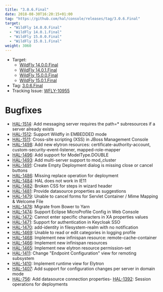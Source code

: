 ```yaml
---
title: "3.0.6.Final"
date: 2018-08-30T16:20:15+01:00
tag: "https://github.com/hal/console/releases/tag/3.0.6.Final"
target: 
  - "WildFly 14.0.0.Final"
  - "WildFly 14.0.1.Final"
  - "WildFly 15.0.0.Final"
  - "WildFly 15.0.1.Final"
weight: 3060
---
```

- Target: 
    - [WildFly 14.0.0.Final](http://wildfly.org/news/2018/08/30/WildFly14-Final-Released/)
    - [WildFly 14.0.1.Final](https://issues.jboss.org/secure/ReleaseNote.jspa?projectId=12313721&version=12339042)
    - [WildFly 15.0.0.Final](http://wildfly.org/news/2018/12/13/WildFly15-Final-Released/)
    - [WildFly 15.0.1.Final](https://issues.jboss.org/secure/ReleaseNote.jspa?projectId=12313721&version=12340359)
- Tag: [3.0.6.Final](https://github.com/hal/console/releases/tag/3.0.6.Final)
- Tracking Issue: [WFLY-10955](https://issues.jboss.org/browse/WFLY-10955)

# Bugfixes

- [HAL-1514](https://issues.jboss.org/browse/HAL-1514): Add messaging server requires the path=* subresources if a server already exists
- [HAL-1512](https://issues.jboss.org/browse/HAL-1512): Support Wildfly in EMBEDDED mode
- [HAL-1511](https://issues.jboss.org/browse/HAL-1511): Cross-site scripting (XSS) in JBoss Management Console
- [HAL-1498](https://issues.jboss.org/browse/HAL-1498): Add new elytron resources: certificate-authority-account, custom-security-event-listener, mapped-role-mapper
- [HAL-1496](https://issues.jboss.org/browse/HAL-1496): Add support for ModelType.DOUBLE
- [HAL-1493](https://issues.jboss.org/browse/HAL-1493): Add multi-server support to mod_cluster
- [HAL-1491](https://issues.jboss.org/browse/HAL-1491): Create Empty Deployment dialog is missing close or cancel buttons
- [HAL-1486](https://issues.jboss.org/browse/HAL-1486): Missing replace operation for deployment
- [HAL-1484](https://issues.jboss.org/browse/HAL-1484): HAL does not work in IE11
- [HAL-1482](https://issues.jboss.org/browse/HAL-1482): Broken CSS for steps in wizard header
- [HAL-1481](https://issues.jboss.org/browse/HAL-1481): Provide datasource properties as suggestions
- [HAL-1479](https://issues.jboss.org/browse/HAL-1479): Unable to cancel forms for Servlet Container / Mime Mapping & Welcome File
- [HAL-1478](https://issues.jboss.org/browse/HAL-1478): Migrate from Bower to Yarn
- [HAL-1474](https://issues.jboss.org/browse/HAL-1474): Support Eclipse MicroProfile Config in Web Console
- [HAL-1472](https://issues.jboss.org/browse/HAL-1472): Cannot enter specific characters in XA properties values
- [HAL-1471](https://issues.jboss.org/browse/HAL-1471): Support for authentication in Keycloak SSO
- [HAL-1470](https://issues.jboss.org/browse/HAL-1470): add-identity in filesystem-realm with no notification
- [HAL-1469](https://issues.jboss.org/browse/HAL-1469): Unable to read or edit categories in logging profile
- [HAL-1468](https://issues.jboss.org/browse/HAL-1468): Implement new infinispan resource: remote-cache-container
- [HAL-1466](https://issues.jboss.org/browse/HAL-1466): Implement new infinispan resources
- [HAL-1465](https://issues.jboss.org/browse/HAL-1465): Implement new elytron resource permission-set
- [HAL-1411](https://issues.jboss.org/browse/HAL-1411): Change "Endpoint Configuration" view for remoting subsystem
- [HAL-1410](https://issues.jboss.org/browse/HAL-1410): Implement runtime view for Elytron
- [HAL-1407](https://issues.jboss.org/browse/HAL-1407): Add support for configuration changes per server in domain mode
- [HAL-756](https://issues.jboss.org/browse/HAL-756): Add datasource connection properties- [HAL-1392](https://issues.jboss.org/browse/HAL-1392): Session operations for deployments
